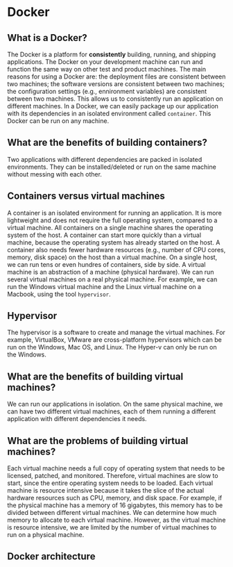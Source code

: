 # Docker
## What is a Docker?
The Docker is a platform for **consistently** building, running, and shipping applications. The Docker on your development machine can run and function the same way on other test and product machines. The main reasons for using a Docker are: the deployment files are consistent between two machines; the software versions are consistent between two machines; the configuration settings (e.g., ennironment variables) are consistent between two machines. This allows us to consistently run an application on different machines. In a Docker, we can easily package up our application with its dependencies in an isolated environment called `container`. This Docker can be run on any machine. 

## What are the benefits of building containers?
Two applications with different dependencies are packed in isolated environments. They can be installed/deleted or run on the same machine without messing with each other.

## Containers versus virtual machines
A container is an isolated environment for running an application. It is more lightweight and does not require the full operating system, compared to a virtual machine. All containers on a single machine shares the operating system of the host. A container can start more quickly than a virtual machine, because the operating system has already started on the host. A container also needs fewer hardware resources (e.g., number of CPU cores, memory, disk space) on the host than a virtual machine. On a single host, we can run tens or even hundres of containers, side by side. A virtual machine is an abstraction of a machine (physical hardware). We can run several virtual machines on a real physical machine. For example, we can run the Windows virtual machine and the Linux virtual machine on a Macbook, using the tool `hypervisor`. 

## Hypervisor
The hypervisor is a software to create and manage the virtual machines. For example, VirtualBox, VMware are cross-platform hypervisors which can be run on the Windows, Mac OS, and Linux. The Hyper-v can only be run on the Windows. 

## What are the benefits of building virtual machines?
We can run our applications in isolation. On the same physical machine, we can have two different virtual machines, each of them running a different application with different dependencies it needs. 

## What are the problems of building virtual machines?
Each virtual machine needs a full copy of operating system that needs to be licensed, patched, and monitored. Therefore, virtual machines are slow to start, since the entire operating system needs to be loaded. Each virtual machine is resource intensive because it takes the slice of the actual hardware resources such as CPU, memory, and disk space. For example, if the physical machine has a memory of 16 gigabytes, this memory has to be divided between different virtual machines. We can determine how much memory to allocate to each virtual machine. However, as the virtual machine is resource intensive, we are limited by the number of virtual machines to run on a physical machine.

## Docker architecture

